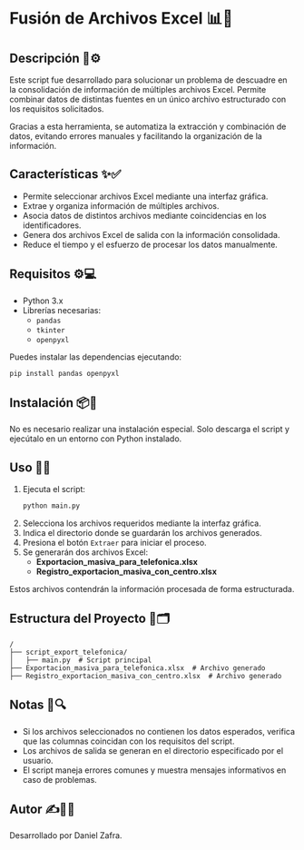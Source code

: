 # Fusión de Archivos Excel 📊🔗

## Descripción 📄⚙️

Este script fue desarrollado para solucionar un problema de descuadre en la consolidación de información de múltiples archivos Excel. Permite combinar datos de distintas fuentes en un único archivo estructurado con los requisitos solicitados.

Gracias a esta herramienta, se automatiza la extracción y combinación de datos, evitando errores manuales y facilitando la organización de la información.

## Características ✨✅

- Permite seleccionar archivos Excel mediante una interfaz gráfica.
- Extrae y organiza información de múltiples archivos.
- Asocia datos de distintos archivos mediante coincidencias en los identificadores.
- Genera dos archivos Excel de salida con la información consolidada.
- Reduce el tiempo y el esfuerzo de procesar los datos manualmente.

## Requisitos ⚙️💻

- Python 3.x
- Librerías necesarias:
  - `pandas`
  - `tkinter`
  - `openpyxl`

Puedes instalar las dependencias ejecutando:

```sh
pip install pandas openpyxl
```

## Instalación 📦🔧

No es necesario realizar una instalación especial. Solo descarga el script y ejecútalo en un entorno con Python instalado.

## Uso 🚀📌

1. Ejecuta el script:
   ```sh
   python main.py
   ```
2. Selecciona los archivos requeridos mediante la interfaz gráfica.
3. Indica el directorio donde se guardarán los archivos generados.
4. Presiona el botón `Extraer` para iniciar el proceso.
5. Se generarán dos archivos Excel:
   - **Exportacion_masiva_para_telefonica.xlsx**
   - **Registro_exportacion_masiva_con_centro.xlsx**

Estos archivos contendrán la información procesada de forma estructurada.

## Estructura del Proyecto 📂🗂️

```
/
├── script_export_telefonica/
│   ├── main.py  # Script principal
├── Exportacion_masiva_para_telefonica.xlsx  # Archivo generado
├── Registro_exportacion_masiva_con_centro.xlsx  # Archivo generado
```

## Notas 📌🔍

- Si los archivos seleccionados no contienen los datos esperados, verifica que las columnas coincidan con los requisitos del script.
- Los archivos de salida se generan en el directorio especificado por el usuario.
- El script maneja errores comunes y muestra mensajes informativos en caso de problemas.

## Autor ✍️👨‍💻

Desarrollado por Daniel Zafra.

